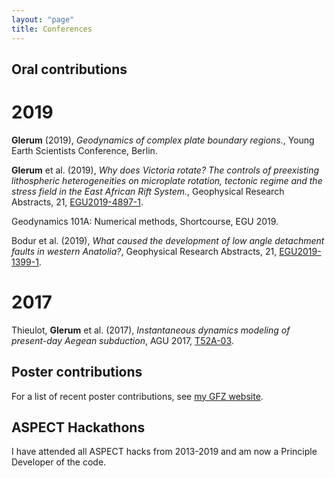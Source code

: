 ```yaml
---
layout: "page"
title: Conferences
---
```


Oral contributions
------------------


2019
====
**Glerum** (2019), *Geodynamics of complex plate boundary regions.*, Young Earth Scientists Conference, Berlin.

**Glerum** et al. (2019), *Why does Victoria rotate? The controls of preexisting lithospheric heterogeneities on microplate rotation, tectonic regime and the stress field in the East African Rift System.*, Geophysical Research Abstracts, 21, <a href="https://meetingorganizer.copernicus.org/EGU2019/EGU2019-4897-1.pdf" target="target">EGU2019-4897-1</a>.

Geodynamics 101A: Numerical methods, Shortcourse, EGU 2019.

Bodur et al. (2019), *What caused the development of low angle detachment faults in western Anatolia?*, Geophysical Research Abstracts, 21, <a href="https://meetingorganizer.copernicus.org/EGU2019/EGU2019-1399-1.pdf" target="target">EGU2019-1399-1</a>.

2017
====
Thieulot, **Glerum** et al. (2017), *Instantaneous dynamics modeling of present-day Aegean subduction*, AGU 2017, <a href="https://agu.confex.com/agu/fm17/meetingapp.cgi/Paper/289772" target="target">T52A-03</a>.

Poster contributions
--------------------

For a list of recent poster contributions, see <a href="https://www.gfz-potsdam.de/en/staff/anne-glerum/sec25/" target="target">my GFZ website</a>.

ASPECT Hackathons
-----------------
I have attended all ASPECT hacks from 2013-2019 and am now a Principle Developer of the code.

